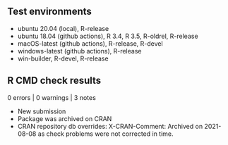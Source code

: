 ## Test environments

* ubuntu 20.04 (local), R-release
* ubuntu 18.04 (github actions), R 3.4, R 3.5, R-oldrel, R-release
* macOS-latest (github actions), R-release, R-devel
* windows-latest (github actions), R-release
* win-builder, R-devel, R-release

## R CMD check results

0 errors | 0 warnings | 3 notes

* New submission
* Package was archived on CRAN
* CRAN repository db overrides:
    X-CRAN-Comment: Archived on 2021-08-08 as check problems were not
    corrected in time.
